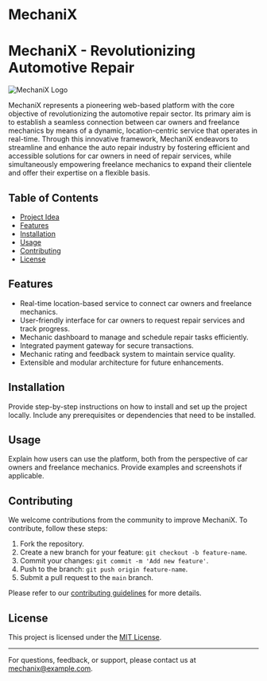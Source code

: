 # MechaniX

# MechaniX - Revolutionizing Automotive Repair

![MechaniX Logo](path/to/logo.png) <!-- Replace "path/to/logo.png" with the actual path to your project logo -->

MechaniX represents a pioneering web-based platform with the core objective of revolutionizing the automotive repair sector. Its primary aim is to establish a seamless connection between car owners and freelance mechanics by means of a dynamic, location-centric service that operates in real-time. Through this innovative framework, MechaniX endeavors to streamline and enhance the auto repair industry by fostering efficient and accessible solutions for car owners in need of repair services, while simultaneously empowering freelance mechanics to expand their clientele and offer their expertise on a flexible basis.

## Table of Contents
- [Project Idea](#project-idea)
- [Features](#features)
- [Installation](#installation)
- [Usage](#usage)
- [Contributing](#contributing)
- [License](#license)

## Features

- Real-time location-based service to connect car owners and freelance mechanics.
- User-friendly interface for car owners to request repair services and track progress.
- Mechanic dashboard to manage and schedule repair tasks efficiently.
- Integrated payment gateway for secure transactions.
- Mechanic rating and feedback system to maintain service quality.
- Extensible and modular architecture for future enhancements.

## Installation

Provide step-by-step instructions on how to install and set up the project locally. Include any prerequisites or dependencies that need to be installed.

## Usage

Explain how users can use the platform, both from the perspective of car owners and freelance mechanics. Provide examples and screenshots if applicable.

## Contributing

We welcome contributions from the community to improve MechaniX. To contribute, follow these steps:

1. Fork the repository.
2. Create a new branch for your feature: `git checkout -b feature-name`.
3. Commit your changes: `git commit -m 'Add new feature'`.
4. Push to the branch: `git push origin feature-name`.
5. Submit a pull request to the `main` branch.

Please refer to our [contributing guidelines](CONTRIBUTING.md) for more details.

## License

This project is licensed under the [MIT License](LICENSE).

---

For questions, feedback, or support, please contact us at [mechanix@example.com](mailto:mechanix@example.com).



